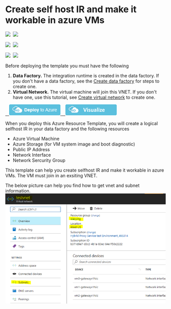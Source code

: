 # Create self host IR and make it workable in azure VMs

<IMG SRC="https://azbotstorage.blob.core.windows.net/badges/101-vms-with-selfhost-integration-runtime/PublicLastTestDate.svg" />&nbsp;
<IMG SRC="https://azbotstorage.blob.core.windows.net/badges/101-vms-with-selfhost-integration-runtime/PublicDeployment.svg" />&nbsp;

<IMG SRC="https://azbotstorage.blob.core.windows.net/badges/101-vms-with-selfhost-integration-runtime/FairfaxLastTestDate.svg" />&nbsp;
<IMG SRC="https://azbotstorage.blob.core.windows.net/badges/101-vms-with-selfhost-integration-runtime/FairfaxDeployment.svg" />&nbsp;

<IMG SRC="https://azbotstorage.blob.core.windows.net/badges/101-vms-with-selfhost-integration-runtime/BestPracticeResult.svg" />&nbsp;
<IMG SRC="https://azbotstorage.blob.core.windows.net/badges/101-vms-with-selfhost-integration-runtime/CredScanResult.svg" />&nbsp;

Before deploying the template you must have the following

1. **Data Factory.** The integration runtime is created in the data factory. If you don't have a data factory,  see the [Create data factory](https://docs.microsoft.com/en-us/azure/data-factory/data-factory-move-data-between-onprem-and-cloud#create-data-factory) for steps to create one.
2. **Virtual Network.** The virtual machine will join this VNET. If you don't have one, use this tutorial, see [Create virtual network](https://docs.microsoft.com/en-us/azure/virtual-network/virtual-networks-create-vnet-arm-pportal#create-a-virtual-network) to create one.


<a href="https://portal.azure.com/#create/Microsoft.Template/uri/https%3A%2F%2Fraw.githubusercontent.com%2FAzure%2Fazure-quickstart-templates%2Fmaster%2F101-vms-with-selfhost-integration-runtime%2Fazuredeploy.json" target="_blank">
    <img src="https://raw.githubusercontent.com/Azure/azure-quickstart-templates/master/1-CONTRIBUTION-GUIDE/images/deploytoazure.png"/>
</a>
<a href="http://armviz.io/#/?load=https%3A%2F%2Fraw.githubusercontent.com%2FAzure%2Fazure-quickstart-templates%2Fmaster%2F101-vms-with-selfhost-integration-runtime%2Fazuredeploy.json" target="_blank">
    <img src="https://raw.githubusercontent.com/Azure/azure-quickstart-templates/master/1-CONTRIBUTION-GUIDE/images/visualizebutton.png"/>
</a>

When you deploy this Azure Resource Template, you will create a logical selfhost IR in your data factory and the following resources
- Azure Virtual Machine 
- Azure Storage (for VM system image and boot diagnostic)
- Public IP Address
- Network Interface
- Network Sercurity Group

This template can help you create selfhost IR and make it workable in azure VMs. The VM must join in an exsiting VNET. 

The below picture can help you find how to get vnet and subnet information.
![](images/vnet.png)
